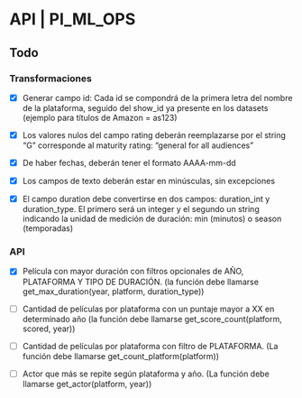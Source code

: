 # API | PI_ML_OPS

## Todo

### Transformaciones

- [x] Generar campo id: Cada id se compondrá de la primera letra del nombre de la plataforma, seguido del show_id ya presente en los datasets (ejemplo para títulos de Amazon = as123)

- [x] Los valores nulos del campo rating deberán reemplazarse por el string “G” corresponde al maturity rating: “general for all audiences”

- [x] De haber fechas, deberán tener el formato AAAA-mm-dd

- [x] Los campos de texto deberán estar en minúsculas, sin excepciones

- [x] El campo duration debe convertirse en dos campos: duration_int y duration_type. El primero será un integer y el segundo un string indicando la unidad de medición de duración: min (minutos) o season (temporadas)

### API

- [x] Película con mayor duración con filtros opcionales de AÑO, PLATAFORMA Y TIPO DE DURACIÓN. (la función debe llamarse get_max_duration(year, platform, duration_type))

- [ ] Cantidad de películas por plataforma con un puntaje mayor a XX en determinado año (la función debe llamarse get_score_count(platform, scored, year))

- [ ] Cantidad de películas por plataforma con filtro de PLATAFORMA. (La función debe llamarse get_count_platform(platform))

- [ ] Actor que más se repite según plataforma y año. (La función debe llamarse get_actor(platform, year))

